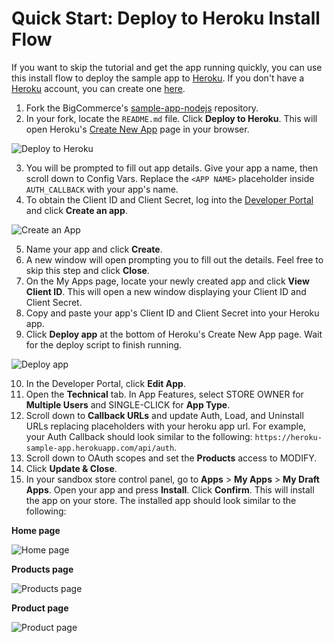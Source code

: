 # Quick Start: Deploy to Heroku Install Flow

If you want to skip the tutorial and get the app running quickly, you can use this install flow to deploy the sample app to [Heroku](https://www.heroku.com/home). If you don't have a [Heroku](https://www.heroku.com/home) account, you can create one [here](https://signup.heroku.com/).

1. Fork the BigCommerce's [sample-app-nodejs](https://github.com/bigcommerce/sample-app-nodejs) repository.
2. In your fork, locate the `README.md` file. Click **Deploy to Heroku**. This will open Heroku's [Create New App](https://dashboard.heroku.com/) page in your browser.

![Deploy to Heroku](https://storage.googleapis.com/bigcommerce-production-dev-center/images/Sample_app/nextjs-app-heroku-1.png "Deploy to Heroku")

3. You will be prompted to fill out app details. Give your app a name, then scroll down to Config Vars. Replace the `<APP NAME>` placeholder inside `AUTH_CALLBACK` with your app's name.
4. To obtain the Client ID and Client Secret, log into the [Developer Portal](https://devtools.bigcommerce.com/my/apps) and click **Create an app**. 

![Create an App](https://storage.googleapis.com/bigcommerce-production-dev-center/images/Sample_app/nextjs-app-03.png "Create an App")

5. Name your app and click **Create**.
6. A new window will open prompting you to fill out the details. Feel free to skip this step and click **Close**.
7. On the My Apps page, locate your newly created app and click **View Client ID**. This will open a new window displaying your Client ID and Client Secret.
8. Copy and paste your app's Client ID and Client Secret into your Heroku app.
9. Click **Deploy app** at the bottom of Heroku's Create New App page. Wait for the deploy script to finish running. 

![Deploy app](https://storage.googleapis.com/bigcommerce-production-dev-center/images/Sample_app/nextjs-app-heroku-2.png "Deploy app")

10. In the Developer Portal, click **Edit App**.
11. Open the **Technical** tab. In App Features, select STORE OWNER for **Multiple Users** and SINGLE-CLICK for **App Type**.
12. Scroll down to **Callback URLs** and update Auth, Load, and Uninstall URLs replacing placeholders with your heroku app url. For example, your Auth Callback should look similar to the following:  `https://heroku-sample-app.herokuapp.com/api/auth`.
13. Scroll down to OAuth scopes and set the **Products** access to MODIFY.
14. Click **Update & Close**.
15. In your sandbox store control panel, go to **Apps** > **My Apps** > **My Draft Apps**. Open your app and press **Install**. Click **Confirm**. This will install the app on your store. The installed app should look similar to the following:

**Home page**

![Home page](https://storage.googleapis.com/bigcommerce-production-dev-center/images/Sample_app/nextjs-app-16.png "Home page")

**Products page**

![Products page](https://storage.googleapis.com/bigcommerce-production-dev-center/images/Sample_app/nextjs-app-14.png "Products page")

**Product page**

![Product page](https://storage.googleapis.com/bigcommerce-production-dev-center/images/Sample_app/nextjs-app-17.png "Product page")

